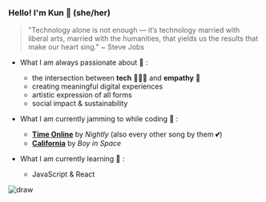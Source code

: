 ### Hello! I'm Kun 🌟 (she/her)

  >"Technology alone is not enough — it’s technology married with liberal arts, married with the humanities, that yields us the results that make our heart sing."
    ~ Steve Jobs

- What I am always passionate about 🤩 :
  - the intersection between **tech** 👩🏻‍💻 and **empathy** 💛
  - creating meaningful digital experiences
  - artistic expression of all forms
  - social impact & sustainability

- What I am currently jamming to while coding 🎵 :
  - [**Time Online**](https://open.spotify.com/track/1Qafu0IHjwAA6mqryQvElc?si=79ef4edb439e4045) by *Nightly* (also every other song by them 💕)
  - [**California**](https://open.spotify.com/track/139pl5D6f2mcmypVqNrnMM?si=8bcd7e53652f4223) by *Boy in Space* 

- What I am currently learning 💌 :
  - JavaScript & React 
 
![draw](https://i.pinimg.com/originals/b5/b8/81/b5b88175cf4f89cd659e09bd205b87ee.gif)
